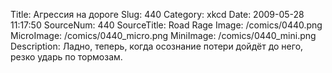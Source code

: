 Title: Агрессия на дороге 
Slug: 440 
Category: xkcd 
Date: 2009-05-28 11:17:50 
SourceNum: 440 
SourceTitle: Road Rage 
Image: /comics/0440.png 
MicroImage: /comics/0440_micro.png 
MiniImage: /comics/0440_mini.png 
Description: Ладно, теперь, когда осознание потери дойдёт до него, резко ударь по тормозам. 

